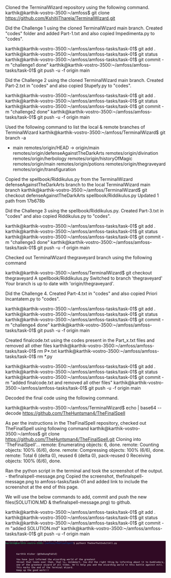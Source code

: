 Cloned the TerminalWizard repository using the following command.
karthik@karthik-vostro-3500:~/amfoss$ git clone https://github.com/KshitijThareja/TerminalWizard.git

Did the Challenge 1 using the cloned TerminalWizard main branch. Created "codes" folder and added Part-1.txt and also copied Impedimenta.py to "codes".

karthik@karthik-vostro-3500:~/amfoss/amfoss-tasks/task-01$ git add .
karthik@karthik-vostro-3500:~/amfoss/amfoss-tasks/task-01$ git status
karthik@karthik-vostro-3500:~/amfoss/amfoss-tasks/task-01$ git commit -m "challenge1 done"
karthik@karthik-vostro-3500:~/amfoss/amfoss-tasks/task-01$ git push -u -f origin main

Did the Challenge 2 using the cloned TerminalWizard main branch. Created Part-2.txt in "codes" and also copied Stupefy.py to "codes".

karthik@karthik-vostro-3500:~/amfoss/amfoss-tasks/task-01$ git add .
karthik@karthik-vostro-3500:~/amfoss/amfoss-tasks/task-01$ git status
karthik@karthik-vostro-3500:~/amfoss/amfoss-tasks/task-01$ git commit -m "challenge2 done"
karthik@karthik-vostro-3500:~/amfoss/amfoss-tasks/task-01$ git push -u -f origin main

Used the following command to list the local & remote branches of TerminalWizard
karthik@karthik-vostro-3500:~/amfoss/TerminalWizard$ git branch -a
* main
  remotes/origin/HEAD -> origin/main
  remotes/origin/defenseAgainstTheDarkArts
  remotes/origin/divination
  remotes/origin/herbology
  remotes/origin/historyOfMagic
  remotes/origin/main
  remotes/origin/potions
  remotes/origin/thegraveyard
  remotes/origin/transfiguration


Copied the spellbook/Riddikulus.py from the TerminalWizard defenseAgainstTheDarkArts branch to the local TerminalWizard main branch
karthik@karthik-vostro-3500:~/amfoss/TerminalWizard$ git checkout defenseAgainstTheDarkArts spellbook/Riddikulus.py
Updated 1 path from 17b678b

Did the Challenge 3 using the spellbook/Riddikulus.py. Created Part-3.txt in "codes" and also copied Riddikulus.py to "codes".


karthik@karthik-vostro-3500:~/amfoss/amfoss-tasks/task-01$ git add .
karthik@karthik-vostro-3500:~/amfoss/amfoss-tasks/task-01$ git status
karthik@karthik-vostro-3500:~/amfoss/amfoss-tasks/task-01$ git commit -m "challenge3 done"
karthik@karthik-vostro-3500:~/amfoss/amfoss-tasks/task-01$ git push -u -f origin main

Checked out TerminalWizard thegraveyard branch using the following command
 
karthik@karthik-vostro-3500:~/amfoss/TerminalWizard$ git checkout thegraveyard
A	spellbook/Riddikulus.py
Switched to branch 'thegraveyard'
Your branch is up to date with 'origin/thegraveyard'.

Did the Challenge 4.  Created Part-4.txt in "codes" and also copied Priori Incantatem.py to "codes".

karthik@karthik-vostro-3500:~/amfoss/amfoss-tasks/task-01$ git add .
karthik@karthik-vostro-3500:~/amfoss/amfoss-tasks/task-01$ git status
karthik@karthik-vostro-3500:~/amfoss/amfoss-tasks/task-01$ git commit -m "challenge4 done"
karthik@karthik-vostro-3500:~/amfoss/amfoss-tasks/task-01$ git push -u -f origin main

Created finalcode.txt using the codes present in the Part_x.txt files and removed all other files 
karthik@karthik-vostro-3500:~/amfoss/amfoss-tasks/task-01$ rm P*.txt
karthik@karthik-vostro-3500:~/amfoss/amfoss-tasks/task-01$ rm *.py

karthik@karthik-vostro-3500:~/amfoss/amfoss-tasks/task-01$ git add .
karthik@karthik-vostro-3500:~/amfoss/amfoss-tasks/task-01$ git status
karthik@karthik-vostro-3500:~/amfoss/amfoss-tasks/task-01$ git commit -m "added finalcode.txt and removed all other files"
karthik@karthik-vostro-3500:~/amfoss/amfoss-tasks/task-01$ git push -u -f origin main


Decoded the final code using the following command.


karthik@karthik-vostro-3500:~/amfoss/TerminalWizard$ echo <base64EncodedString> | base64 --decode
https://github.com/TheHuntsman4/TheFinalSpell

As per the instructions in the TheFinalSpell repository, checked out TheFinalSpell using following command
karthik@karthik-vostro-3500:~/amfoss$ git clone https://github.com/TheHuntsman4/TheFinalSpell.git
Cloning into 'TheFinalSpell'...
remote: Enumerating objects: 6, done.
remote: Counting objects: 100% (6/6), done.
remote: Compressing objects: 100% (6/6), done.
remote: Total 6 (delta 0), reused 6 (delta 0), pack-reused 0
Receiving objects: 100% (6/6), done.

Ran the python script in the terminal and took the screenshot of the output. - thefinalspell-message.png
Copied the screenshot, thefinalspell-message.png to amfoss-tasks/task-01 and added link to include the screenshot at the end of this page.

We will use the below commands to add, commit and push the new files(SOLUTION.MD & thefinalspell-message.png) to github.

karthik@karthik-vostro-3500:~/amfoss/amfoss-tasks/task-01$ git add .
karthik@karthik-vostro-3500:~/amfoss/amfoss-tasks/task-01$ git status
karthik@karthik-vostro-3500:~/amfoss/amfoss-tasks/task-01$ git commit -m "added SOLUTION.md"
karthik@karthik-vostro-3500:~/amfoss/amfoss-tasks/task-01$ git push -u -f origin main

![The Final Spell Message](/task-01/thefinalspell-message.png "The Final Spell Message")



